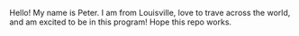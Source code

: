 Hello! My name is Peter. I am from Louisville, love to trave across the world, and am excited to be in this program! Hope this repo works.
